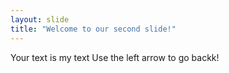 ```yaml
---
layout: slide
title: "Welcome to our second slide!"
---
```

Your text is my text
Use the left arrow to go backk!
